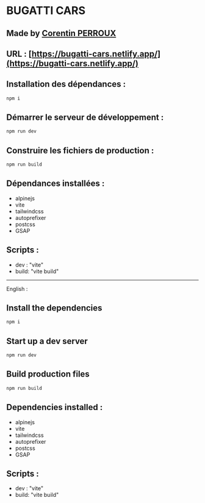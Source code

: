 # BUGATTI CARS

## Made by [Corentin PERROUX]([CorentinPERROUX](https://portfolio.corentinperroux.fr))

## URL : [https://bugatti-cars.netlify.app/](https://bugatti-cars.netlify.app/)

## Installation des dépendances :

```bash
npm i
```

## Démarrer le serveur de développement :

```bash
npm run dev
```

## Construire les fichiers de production :

```bash
npm run build
```

## Dépendances installées :

* alpinejs
* vite
* tailwindcss
* autoprefixer
* postcss
* GSAP


## Scripts : 

* dev : "vite"
* build: "vite build"

****

English :

## Install the dependencies

```bash
npm i
```

## Start up a dev server

```bash
npm run dev
```

## Build production files

```bash
npm run build
```

## Dependencies installed :

* alpinejs
* vite
* tailwindcss
* autoprefixer
* postcss
* GSAP


## Scripts : 

* dev : "vite"
* build: "vite build"
